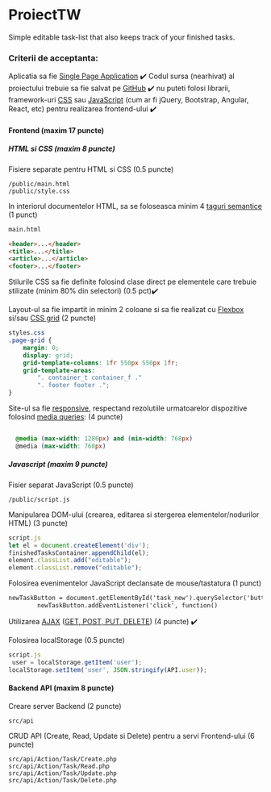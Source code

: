 # ProiectTW

Simple editable task-list that also keeps track of your finished tasks.

### Criterii de acceptanta: 

Aplicatia sa fie [Single Page Application](https://en.wikipedia.org/wiki/Single-page_application) ✔️
Codul sursa (nearhivat) al proiectului trebuie sa fie salvat pe [GitHub](https://github.com/) ✔️
nu puteti folosi librarii, framework-uri [CSS](https://en.wikipedia.org/wiki/CSS_framework) sau [JavaScript](https://en.wikipedia.org/wiki/JavaScript_framework) (cum ar fi jQuery, Bootstrap, Angular, React, etc) pentru realizarea frontend-ului ✔️

#### Frontend (maxim 17 puncte)

##### HTML si CSS (maxim 8 puncte)
Fisiere separate pentru HTML si CSS (0.5 puncte) 
```
/public/main.html
/public/style.css
```

In interiorul documentelor HTML, sa se foloseasca minim 4 [taguri semantice](https://www.w3schools.com/html/html5_semantic_elements.asp) (1 punct) 
```html
main.html

<header>...</header>
<title>...</title>
<article>...</article>
<footer>...</footer>
```

Stilurile CSS sa fie definite folosind clase direct pe elementele care trebuie stilizate (minim 80% din selectori) (0.5 pct)✔️

Layout-ul sa fie impartit in minim 2 coloane si sa fie realizat cu [Flexbox](https://css-tricks.com/snippets/css/a-guide-to-flexbox/) si/sau [CSS grid](https://css-tricks.com/snippets/css/complete-guide-grid/) (2 puncte)
```css
styles.css
.page-grid {
    margin: 0;
    display: grid;
    grid-template-columns: 1fr 550px 550px 1fr;
    grid-template-areas:
        ". container_t container_f ."
        ". footer footer .";
}
```

Site-ul sa fie [responsive](https://www.w3schools.com/html/html_responsive.asp), respectand rezolutiile urmatoarelor dispozitive folosind [media queries](https://www.uxpin.com/studio/blog/media-queries-responsive-web-design/): (4 puncte)
```css

  @media (max-width: 1280px) and (min-width: 768px) 
  @media (max-width: 768px) 

```

##### Javascript (maxim 9 puncte)
Fisier separat JavaScript (0.5 puncte) 
```
/public/script.js
```
Manipularea DOM-ului (crearea, editarea si stergerea elementelor/nodurilor HTML) (3 puncte) 
```js
script.js 
let el = document.createElement('div');
finishedTasksContainer.appendChild(el);
element.classList.add("editable");
element.classList.remove("editable");
```
Folosirea evenimentelor JavaScript declansate de mouse/tastatura (1 punct) 
```html
newTaskButton = document.getElementById('task_new').querySelector('button');
        newTaskButton.addEventListener('click', function()
```

 Utilizarea [AJAX](https://www.w3schools.com/xml/ajax_intro.asp) ([GET, POST, PUT, DELETE](http://www.restapitutorial.com/lessons/httpmethods.html)) (4 puncte) ✔️

Folosirea localStorage (0.5 puncte)
```js
script.js
 user = localStorage.getItem('user');
localStorage.setItem('user', JSON.stringify(API.user));
```

#### Backend API (maxim 8 puncte)

Creare server Backend (2 puncte)
```
src/api
```
CRUD API (Create, Read, Update si Delete) pentru a servi Frontend-ului (6 puncte)
```
src/api/Action/Task/Create.php
src/api/Action/Task/Read.php
src/api/Action/Task/Update.php
src/api/Action/Task/Delete.php
```
